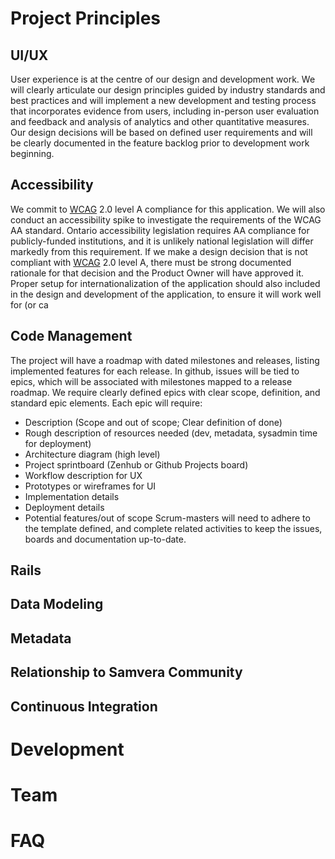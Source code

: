 # Project Principles
## UI/UX
User experience is at the centre of our design and development work. We will clearly articulate our design principles guided by industry standards and best practices and will implement a new development and testing process that incorporates evidence from users, including in-person user evaluation and feedback and analysis of analytics and other quantitative measures. Our design decisions will be based on defined user requirements and will be clearly documented in the feature backlog prior to development work beginning.
## Accessibility
We commit to [WCAG](https://www.w3.org/WAI/WCAG20/quickref/) 2.0 level A compliance for this application. We will also conduct an accessibility spike to investigate the requirements of the WCAG AA standard. Ontario accessibility legislation requires AA compliance for publicly-funded institutions, and it is unlikely national legislation will differ markedly from this requirement. If we make a design decision that is not compliant with [WCAG](https://www.w3.org/WAI/WCAG20/quickref/) 2.0 level A, there must be strong documented rationale for that decision and the Product Owner will have approved it. 
Proper setup for internationalization of the application should also included in the design and development of the application, to ensure it will work well for (or ca
## Code Management
The project will have a roadmap with dated milestones and releases, listing implemented features for each release. In github, issues will be tied to epics, which will be associated with milestones mapped to a release roadmap. We require clearly defined epics with clear scope, definition, and standard epic elements. Each epic will require:
* Description (Scope and out of scope; Clear definition of done)
* Rough description of resources needed (dev, metadata, sysadmin time for deployment)
* Architecture diagram (high level) 
* Project sprintboard (Zenhub or Github Projects board)
* Workflow description for UX
* Prototypes or wireframes for UI
* Implementation details 
* Deployment details
* Potential features/out of scope
Scrum-masters will need to adhere to the template defined, and complete related activities to keep the issues, boards and documentation up-to-date. 

## Rails
## Data Modeling
## Metadata
## Relationship to Samvera Community
## Continuous Integration

# Development

# Team

# FAQ
